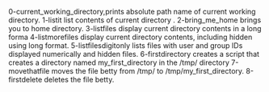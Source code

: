 0-current_working_directory,prints absolute path name of current working directory.
1-listit list contents  of current  directory .
2-bring_me_home brings you to home directory.
3-listfiles display current directory contents in a long forma
4-listmorefiles display current directory contents, including hidden using long format.
5-listfilesdigitonly lists files with user and group IDs displayed numerically and hidden files.
6-firstdirectory creates a script that creates a directory named my_first_directory in the /tmp/ directory
7-movethatfile moves the file betty from /tmp/ to /tmp/my_first_directory.
8-firstdelete deletes the file betty.
